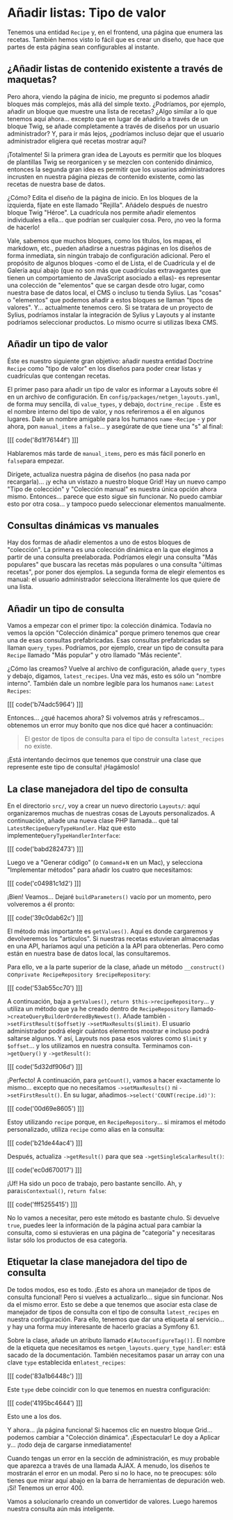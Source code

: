# Añadir listas: Tipo de valor

Tenemos una entidad `Recipe` y, en el frontend, una página que enumera las recetas. También hemos visto lo fácil que es crear un diseño, que hace que partes de esta página sean configurables al instante.

## ¿Añadir listas de contenido existente a través de maquetas?

Pero ahora, viendo la página de inicio, me pregunto si podemos añadir bloques más complejos, más allá del simple texto. ¿Podríamos, por ejemplo, añadir un bloque que muestre una lista de recetas? ¿Algo similar a lo que tenemos aquí ahora... excepto que en lugar de añadirlo a través de un bloque Twig, se añade completamente a través de diseños por un usuario administrador? Y, para ir más lejos, ¿podríamos incluso dejar que el usuario administrador eligiera qué recetas mostrar aquí?

¡Totalmente! Si la primera gran idea de Layouts es permitir que los bloques de plantillas Twig se reorganicen y se mezclen con contenido dinámico, entonces la segunda gran idea es permitir que los usuarios administradores incrusten en nuestra página piezas de contenido existente, como las recetas de nuestra base de datos.

¿Cómo? Edita el diseño de la página de inicio. En los bloques de la izquierda, fíjate en este llamado "Rejilla". Añádelo después de nuestro bloque Twig "Héroe". La cuadrícula nos permite añadir elementos individuales a ella... que podrían ser cualquier cosa. Pero, ¡no veo la forma de hacerlo!

Vale, sabemos que muchos bloques, como los títulos, los mapas, el markdown, etc., pueden añadirse a nuestras páginas en los diseños de forma inmediata, sin ningún trabajo de configuración adicional. Pero el propósito de algunos bloques -como el de Lista, el de Cuadrícula y el de Galería aquí abajo (que no son más que cuadrículas extravagantes que tienen un comportamiento de JavaScript asociado a ellas)- es representar una colección de "elementos" que se cargan desde otro lugar, como nuestra base de datos local, el CMS o incluso tu tienda Sylius. Las "cosas" o "elementos" que podemos añadir a estos bloques se llaman "tipos de valores". Y... actualmente tenemos cero. Si se tratara de un proyecto de Sylius, podríamos instalar la integración de Sylius y Layouts y al instante podríamos seleccionar productos. Lo mismo ocurre si utilizas Ibexa CMS.

## Añadir un tipo de valor

Éste es nuestro siguiente gran objetivo: añadir nuestra entidad Doctrine `Recipe` como "tipo de valor" en los diseños para poder crear listas y cuadrículas que contengan recetas.

El primer paso para añadir un tipo de valor es informar a Layouts sobre él en un archivo de configuración. En `config/packages/netgen_layouts.yaml`, de forma muy sencilla, di `value_types`, y debajo, `doctrine_recipe `. Este es el nombre interno del tipo de valor, y nos referiremos a él en algunos lugares. Dale un nombre amigable para los humanos `name` -`Recipe` - y por ahora, pon `manual_items` a `false`... y asegúrate de que tiene una "s" al final:

[[[ code('8d1f76144f') ]]]

Hablaremos más tarde de `manual_items`, pero es más fácil ponerlo en `false`para empezar.

Dirígete, actualiza nuestra página de diseños (no pasa nada por recargarla)... ¡y echa un vistazo a nuestro bloque Grid! Hay un nuevo campo "Tipo de colección" y "Colección manual" es nuestra única opción ahora mismo. Entonces... parece que esto sigue sin funcionar. No puedo cambiar esto por otra cosa... y tampoco puedo seleccionar elementos manualmente.

## Consultas dinámicas vs manuales

Hay dos formas de añadir elementos a uno de estos bloques de "colección". La primera es una colección dinámica en la que elegimos a partir de una consulta preelaborada. Podríamos elegir una consulta "Más populares" que buscara las recetas más populares o una consulta "últimas recetas", por poner dos ejemplos. La segunda forma de elegir elementos es manual: el usuario administrador selecciona literalmente los que quiere de una lista.

## Añadir un tipo de consulta

Vamos a empezar con el primer tipo: la colección dinámica. Todavía no vemos la opción "Colección dinámica" porque primero tenemos que crear una de esas consultas prefabricadas. Esas consultas prefabricadas se llaman `query_types`. Podríamos, por ejemplo, crear un tipo de consulta para `Recipe` llamado "Más popular" y otro llamado "Más reciente".

¿Cómo las creamos? Vuelve al archivo de configuración, añade `query_types` y debajo, digamos, `latest_recipes`. Una vez más, esto es sólo un "nombre interno". También dale un nombre legible para los humanos `name`: `Latest Recipes`:

[[[ code('b74adc5964') ]]]

Entonces... ¿qué hacemos ahora? Si volvemos atrás y refrescamos... obtenemos un error muy bonito que nos dice qué hacer a continuación:

> El gestor de tipos de consulta para el tipo de consulta `latest_recipes` no existe.

¡Está intentando decirnos que tenemos que construir una clase que represente este tipo de consulta! ¡Hagámoslo!

## La clase manejadora del tipo de consulta

En el directorio `src/`, voy a crear un nuevo directorio `Layouts/`: aquí organizaremos muchas de nuestras cosas de Layouts personalizados. A continuación, añade una nueva clase PHP llamada... qué tal `LatestRecipeQueryTypeHandler`. Haz que esto implemente`QueryTypeHandlerInterface`:

[[[ code('babd282473') ]]]

Luego ve a "Generar código" (o `Command`+`N` en un Mac), y selecciona "Implementar métodos" para añadir los cuatro que necesitamos:

[[[ code('c04981c1d2') ]]]

¡Bien! Veamos... Dejaré `buildParameters()` vacío por un momento, pero volveremos a él pronto:

[[[ code('39c0dab62c') ]]]

El método más importante es `getValues()`. Aquí es donde cargaremos y devolveremos los "artículos". Si nuestras recetas estuvieran almacenadas en una API, haríamos aquí una petición a la API para obtenerlas. Pero como están en nuestra base de datos local, las consultaremos.

Para ello, ve a la parte superior de la clase, añade un método `__construct()` con`private RecipeRepository $recipeRepository`:

[[[ code('53ab55cc70') ]]]

A continuación, baja a `getValues()`, `return $this->recipeRepository`... y utiliza un método que ya he creado dentro de `RecipeRepository` llamado`->createQueryBuilderOrderedByNewest()`. Añade también `->setFirstResult($offset)`y `->setMaxResults($limit)`. El usuario administrador podrá elegir cuántos elementos mostrar e incluso podrá saltarse algunos. Y así, Layouts nos pasa esos valores como `$limit` y `$offset`... y los utilizamos en nuestra consulta. Terminamos con`->getQuery()` y `->getResult()`:

[[[ code('5d32df906d') ]]]

¡Perfecto! A continuación, para `getCount()`, vamos a hacer exactamente lo mismo... excepto que no necesitamos `->setMaxResults()` ni `->setFirstResult()`. En su lugar, añadimos`->select('COUNT(recipe.id)')`:

[[[ code('00d69e8605') ]]]

Estoy utilizando `recipe` porque, en `RecipeRepository`... si miramos el método personalizado, utiliza `recipe` como alias en la consulta:

[[[ code('b21de44ac4') ]]]

Después, actualiza `->getResult()` para que sea `->getSingleScalarResult()`:

[[[ code('ec0d670017') ]]]

¡Uf! Ha sido un poco de trabajo, pero bastante sencillo. Ah, y para`isContextual()`, `return false`:

[[[ code('fff5255415') ]]]

No lo vamos a necesitar, pero este método es bastante chulo. Si devuelve `true`, puedes leer la información de la página actual para cambiar la consulta, como si estuvieras en una página de "categoría" y necesitaras listar sólo los productos de esa categoría.

## Etiquetar la clase manejadora del tipo de consulta

De todos modos, eso es todo. ¡Esto es ahora un manejador de tipos de consulta funcional! Pero si vuelves a actualizarlo... sigue sin funcionar. Nos da el mismo error. Esto se debe a que tenemos que asociar esta clase de manejador de tipos de consulta con el tipo de consulta `latest_recipes` en nuestra configuración. Para ello, tenemos que dar una etiqueta al servicio... y hay una forma muy interesante de hacerlo gracias a Symfony 6.1.

Sobre la clase, añade un atributo llamado `#[AutoconfigureTag()]`. El nombre de la etiqueta que necesitamos es `netgen_layouts.query_type_handler`: está sacado de la documentación. También necesitamos pasar un array con una clave `type` establecida en`latest_recipes`:

[[[ code('83a1b6448c') ]]]

Este `type` debe coincidir con lo que tenemos en nuestra configuración:

[[[ code('4195bc4644') ]]]

Esto une a los dos.

Y ahora... ¡la página funciona! Si hacemos clic en nuestro bloque Grid... podemos cambiar a "Colección dinámica". ¡Espectacular! Le doy a Aplicar y... ¡todo deja de cargarse inmediatamente!

Cuando tengas un error en la sección de administración, es muy probable que aparezca a través de una llamada AJAX. A menudo, los diseños te mostrarán el error en un modal. Pero si no lo hace, no te preocupes: sólo tienes que mirar aquí abajo en la barra de herramientas de depuración web. ¡Sí! Tenemos un error 400.

Vamos a solucionarlo creando un convertidor de valores. Luego haremos nuestra consulta aún más inteligente.
